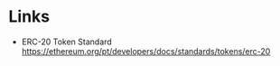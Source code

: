 # Links

-   ERC-20 Token Standard
    https://ethereum.org/pt/developers/docs/standards/tokens/erc-20
